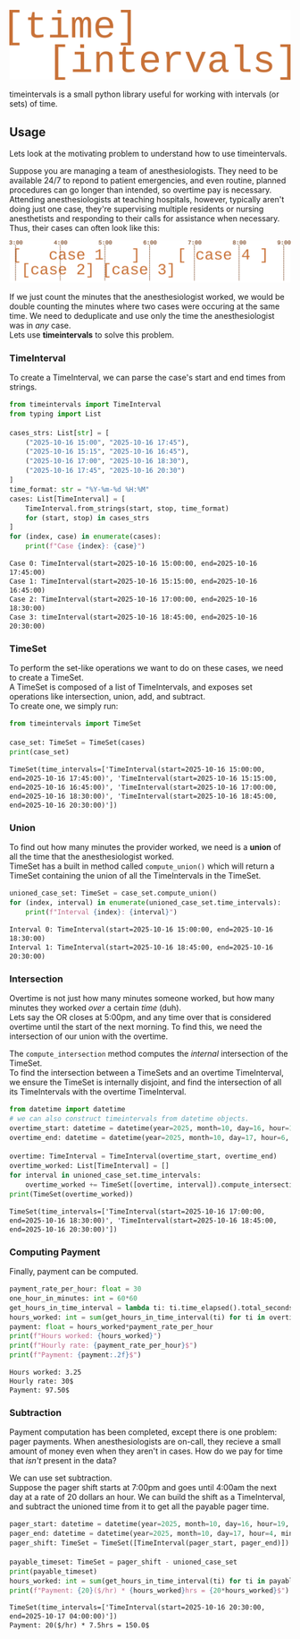 ![timeintervals](docs/source/_static/logo.svg "Logo")

timeintervals is a small python library useful for working with intervals (or sets) of time.  

## Usage
Lets look at the motivating problem to understand how to use timeintervals.  

Suppose you are managing a team of anesthesiologists. 
They need to be available 24/7 to repond to patient emergencies, and even routine, planned procedures can go longer than intended, so overtime pay is necessary.
Attending anesthesiologists at teaching hospitals, however, typically aren't doing just one case, they're supervising multiple residents or nursing anesthetists and responding to their calls for assistance when necessary.
Thus, their cases can often look like this:  

![timeintervals](docs/source/_static/example_1.svg "Example 1")

If we just count the minutes that the anesthesiologist worked, we would be double counting the minutes where two cases were occuring at the same time.
We need to deduplicate and use only the time the anesthesiologist was in *any* case.  
Lets use **timeintervals** to solve this problem.  
### TimeInterval
To create a TimeInterval, we can parse the case's start and end times from strings.
```python
from timeintervals import TimeInterval
from typing import List

cases_strs: List[str] = [
    ("2025-10-16 15:00", "2025-10-16 17:45"),
    ("2025-10-16 15:15", "2025-10-16 16:45"),
    ("2025-10-16 17:00", "2025-10-16 18:30"),
    ("2025-10-16 17:45", "2025-10-16 20:30")
]
time_format: str = "%Y-%m-%d %H:%M"
cases: List[TimeInterval] = [
    TimeInterval.from_strings(start, stop, time_format)
    for (start, stop) in cases_strs
]
for (index, case) in enumerate(cases):
    print(f"Case {index}: {case}")
```
```
Case 0: TimeInterval(start=2025-10-16 15:00:00, end=2025-10-16 17:45:00)
Case 1: TimeInterval(start=2025-10-16 15:15:00, end=2025-10-16 16:45:00)
Case 2: TimeInterval(start=2025-10-16 17:00:00, end=2025-10-16 18:30:00)
Case 3: timeInterval(start=2025-10-16 18:45:00, end=2025-10-16 20:30:00)
```

### TimeSet
To perform the set-like operations we want to do on these cases, we need to create a TimeSet.  
A TimeSet is composed of a list of TimeIntervals, and exposes set operations like intersection, union, add, and subtract.  
To create one, we simply run:
```python
from timeintervals import TimeSet

case_set: TimeSet = TimeSet(cases)
print(case_set)
```
```
TimeSet(time_intervals=['TimeInterval(start=2025-10-16 15:00:00, end=2025-10-16 17:45:00)', 'TimeInterval(start=2025-10-16 15:15:00, end=2025-10-16 16:45:00)', 'TimeInterval(start=2025-10-16 17:00:00, end=2025-10-16 18:30:00)', 'TimeInterval(start=2025-10-16 18:45:00, end=2025-10-16 20:30:00)'])
```

### Union
To find out how many minutes the provider worked, we need is a **union** of all the time that the anesthesiologist worked.  
TimeSet has a built in method called `compute_union()` which will return a TimeSet containing the union of all the TimeIntervals in the TimeSet.
```python
unioned_case_set: TimeSet = case_set.compute_union()
for (index, interval) in enumerate(unioned_case_set.time_intervals):
    print(f"Interval {index}: {interval}")
```
```
Interval 0: TimeInterval(start=2025-10-16 15:00:00, end=2025-10-16 18:30:00)
Interval 1: TimeInterval(start=2025-10-16 18:45:00, end=2025-10-16 20:30:00)
```

### Intersection
Overtime is not just how many minutes someone worked, but how many minutes they worked *over* a certain *time* (duh).  
Lets say the OR closes at 5:00pm, and any time over that is considered overtime until the start of the next morning.
To find this, we need the intersection of our union with the overtime.  

The `compute_intersection` method computes the *internal* intersection of the TimeSet.  
To find the intersection between a TimeSets and an overtime TimeInterval, we ensure the TimeSet is internally disjoint, and find the intersection of all its TimeIntervals with the overtime TimeInterval.
```python
from datetime import datetime
# we can also construct timeintervals from datetime objects.
overtime_start: datetime = datetime(year=2025, month=10, day=16, hour=17, minute=0)
overtime_end: datetime = datetime(year=2025, month=10, day=17, hour=6, minute=0)

overtime: TimeInterval = TimeInterval(overtime_start, overtime_end)
overtime_worked: List[TimeInterval] = []
for interval in unioned_case_set.time_intervals:
    overtime_worked += TimeSet([overtime, interval]).compute_intersection().time_intervals
print(TimeSet(overtime_worked))
```
```
TimeSet(time_intervals=['TimeInterval(start=2025-10-16 17:00:00, end=2025-10-16 18:30:00)', 'TimeInterval(start=2025-10-16 18:45:00, end=2025-10-16 20:30:00)'])
```

### Computing Payment
Finally, payment can be computed.
```python
payment_rate_per_hour: float = 30
one_hour_in_minutes: int = 60*60
get_hours_in_time_interval = lambda ti: ti.time_elapsed().total_seconds()/(one_hour_in_minutes)
hours_worked: int = sum(get_hours_in_time_interval(ti) for ti in overtime_worked)
payment: float = hours_worked*payment_rate_per_hour
print(f"Hours worked: {hours_worked}")
print(f"Hourly rate: {payment_rate_per_hour}$")
print(f"Payment: {payment:.2f}$")
```
```
Hours worked: 3.25
Hourly rate: 30$
Payment: 97.50$
```

### Subtraction
Payment computation has been completed, except there is one problem: pager payments.
When anesthesiologists are on-call, they recieve a small amount of money even when they aren't in cases.
How do we pay for time that *isn't* present in the data?  

We can use set subtraction.  
Suppose the pager shift starts at 7:00pm and goes until 4:00am the next day at a rate of 20 dollars an hour.
We can build the shift as a TimeInterval, and subtract the unioned time from it to get all the payable pager time.
```python
pager_start: datetime = datetime(year=2025, month=10, day=16, hour=19, minute=0)
pager_end: datetime = datetime(year=2025, month=10, day=17, hour=4, minute=0)
pager_shift: TimeSet = TimeSet([TimeInterval(pager_start, pager_end)])

payable_timeset: TimeSet = pager_shift - unioned_case_set
print(payable_timeset)
hours_worked: int = sum(get_hours_in_time_interval(ti) for ti in payable_timeset.time_intervals)
print(f"Payment: {20}($/hr) * {hours_worked}hrs = {20*hours_worked}$")
```
```
TimeSet(time_intervals=['TimeInterval(start=2025-10-16 20:30:00, end=2025-10-17 04:00:00)'])
Payment: 20($/hr) * 7.5hrs = 150.0$
```
